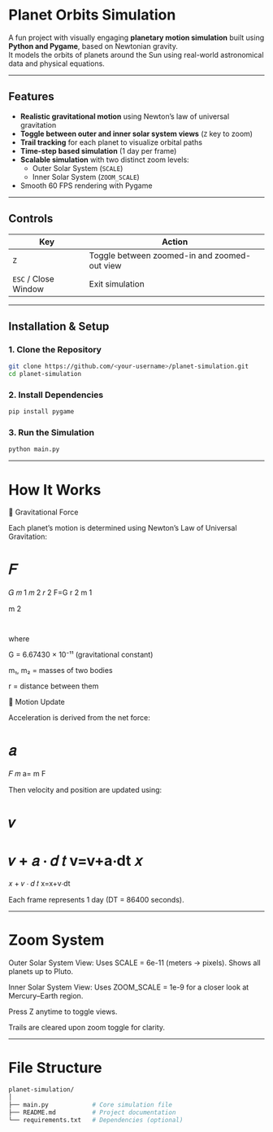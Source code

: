 # Planet Orbits Simulation 

A fun project with visually engaging **planetary motion simulation** built using **Python and Pygame**, based on Newtonian gravity.  
It models the orbits of planets around the Sun using real-world astronomical data and physical equations.

---

## Features

- **Realistic gravitational motion** using Newton’s law of universal gravitation  
- **Toggle between outer and inner solar system views** (`Z` key to zoom)  
- **Trail tracking** for each planet to visualize orbital paths  
- **Time-step based simulation** (1 day per frame)  
- **Scalable simulation** with two distinct zoom levels:
  - Outer Solar System (`SCALE`)
  - Inner Solar System (`ZOOM_SCALE`)
- Smooth 60 FPS rendering with Pygame

---

## Controls

| Key | Action |
|-----|---------|
| `Z` | Toggle between zoomed-in and zoomed-out view |
| `ESC` / Close Window | Exit simulation |

---

## Installation & Setup

### 1. Clone the Repository
```bash
git clone https://github.com/<your-username>/planet-simulation.git
cd planet-simulation
```

### 2. Install Dependencies
```bash
pip install pygame
```

### 3. Run the Simulation
```bash
python main.py
```

---

# How It Works
🔹 Gravitational Force

Each planet’s motion is determined using Newton’s Law of Universal Gravitation:

𝐹
=
𝐺
𝑚
1
𝑚
2
𝑟
2
F=G
r
2
m
1
	​

m
2
	​

	​


where

G = 6.67430 × 10⁻¹¹ (gravitational constant)

m₁, m₂ = masses of two bodies

r = distance between them

🔹 Motion Update

Acceleration is derived from the net force:

𝑎
=
𝐹
𝑚
a=
m
F
	​


Then velocity and position are updated using:

𝑣
=
𝑣
+
𝑎
⋅
𝑑
𝑡
v=v+a⋅dt
𝑥
=
𝑥
+
𝑣
⋅
𝑑
𝑡
x=x+v⋅dt

Each frame represents 1 day (DT = 86400 seconds).

---

# Zoom System

Outer Solar System View:
Uses SCALE = 6e-11 (meters → pixels). Shows all planets up to Pluto.

Inner Solar System View:
Uses ZOOM_SCALE = 1e-9 for a closer look at Mercury–Earth region.

Press Z anytime to toggle views.

Trails are cleared upon zoom toggle for clarity.

---

# File Structure
```bash
planet-simulation/
│
├── main.py            # Core simulation file
├── README.md          # Project documentation
└── requirements.txt   # Dependencies (optional)
```
